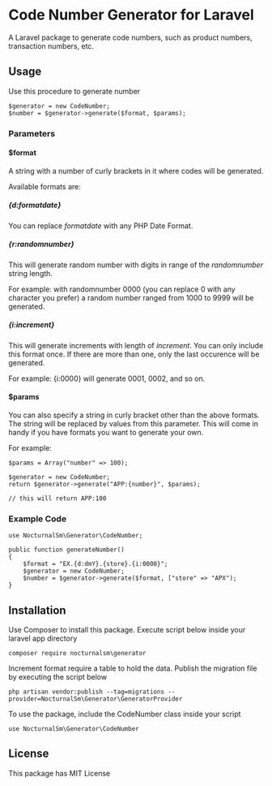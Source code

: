 # Code Number Generator for Laravel
A Laravel package to generate code numbers, such as product numbers, transaction numbers, etc.

## Usage

Use this procedure to generate number 

```
$generator = new CodeNumber;
$number = $generator->generate($format, $params);

```

### Parameters

#### $format
A string with a number of curly brackets in it where codes will be generated.

Available formats are:

##### **{d:_formatdate_}**

You can replace _formatdate_ with any PHP Date Format.

##### **{r:_randomnumber_}**

This will generate random number with digits in range of the _randomnumber_ string length.

For example: with randomnumber 0000 (you can replace 0 with any character you prefer) a random number ranged from 1000 to 9999 will be generated.

##### **{i:_increment_}**

This will generate increments with length of _increment_. You can only include this format once. If there are more than one, only the last occurence will be generated.

For example: {i:0000} will generate 0001, 0002, and so on.

#### $params

You can also specify a string in curly bracket other than the above formats. The string will be replaced by values from this parameter. This will come in handy if you have formats you want to generate your own.

For example:

```
$params = Array("number" => 100);

$generator = new CodeNumber;
return $generator->generate("APP:{number}", $params);

// this will return APP:100

```

### Example Code

```
use NocturnalSm\Generator\CodeNumber;

public function generateNumber()
{
    $format = "EX.{d:dmY}.{store}.{i:0000}";
    $generator = new CodeNumber;
    $number = $generator->generate($format, ["store" => "APX");
}
```

## Installation

Use Composer to install this package. Execute script below inside your laravel app directory

``composer require nocturnalsm\generator``

Increment format require a table to hold the data. Publish the migration file by executing the script below

``php artisan vendor:publish --tag=migrations --provider=NocturnalSm\Generator\GeneratorProvider``

To use the package, include the CodeNumber class inside your script

``use NocturnalSm\Generator\CodeNumber``

## License

This package has MIT License







